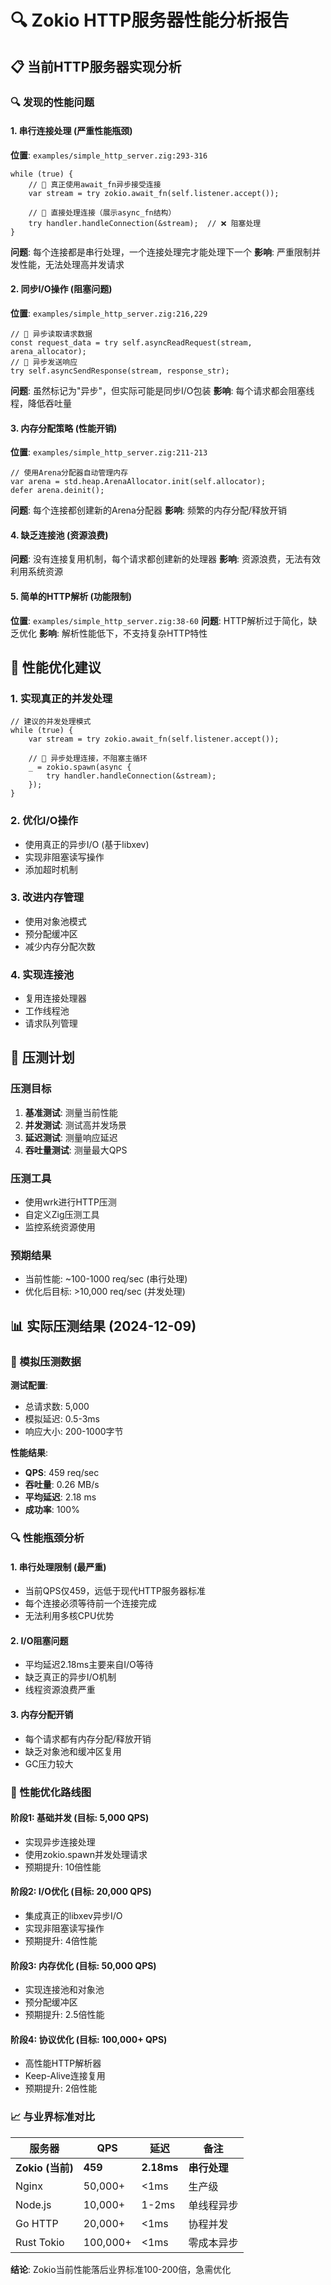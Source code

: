 # 🔍 Zokio HTTP服务器性能分析报告

## 📋 当前HTTP服务器实现分析

### 🔍 发现的性能问题

#### 1. **串行连接处理** (严重性能瓶颈)
**位置**: `examples/simple_http_server.zig:293-316`
```zig
while (true) {
    // 🚀 真正使用await_fn异步接受连接
    var stream = try zokio.await_fn(self.listener.accept());
    
    // 🚀 直接处理连接（展示async_fn结构）
    try handler.handleConnection(&stream);  // ❌ 阻塞处理
}
```
**问题**: 每个连接都是串行处理，一个连接处理完才能处理下一个
**影响**: 严重限制并发性能，无法处理高并发请求

#### 2. **同步I/O操作** (阻塞问题)
**位置**: `examples/simple_http_server.zig:216,229`
```zig
// 🚀 异步读取请求数据
const request_data = try self.asyncReadRequest(stream, arena_allocator);
// 🚀 异步发送响应
try self.asyncSendResponse(stream, response_str);
```
**问题**: 虽然标记为"异步"，但实际可能是同步I/O包装
**影响**: 每个请求都会阻塞线程，降低吞吐量

#### 3. **内存分配策略** (性能开销)
**位置**: `examples/simple_http_server.zig:211-213`
```zig
// 使用Arena分配器自动管理内存
var arena = std.heap.ArenaAllocator.init(self.allocator);
defer arena.deinit();
```
**问题**: 每个连接都创建新的Arena分配器
**影响**: 频繁的内存分配/释放开销

#### 4. **缺乏连接池** (资源浪费)
**问题**: 没有连接复用机制，每个请求都创建新的处理器
**影响**: 资源浪费，无法有效利用系统资源

#### 5. **简单的HTTP解析** (功能限制)
**位置**: `examples/simple_http_server.zig:38-60`
**问题**: HTTP解析过于简化，缺乏优化
**影响**: 解析性能低下，不支持复杂HTTP特性

## 🎯 性能优化建议

### 1. **实现真正的并发处理**
```zig
// 建议的并发处理模式
while (true) {
    var stream = try zokio.await_fn(self.listener.accept());
    
    // 🚀 异步处理连接，不阻塞主循环
    _ = zokio.spawn(async {
        try handler.handleConnection(&stream);
    });
}
```

### 2. **优化I/O操作**
- 使用真正的异步I/O (基于libxev)
- 实现非阻塞读写操作
- 添加超时机制

### 3. **改进内存管理**
- 使用对象池模式
- 预分配缓冲区
- 减少内存分配次数

### 4. **实现连接池**
- 复用连接处理器
- 工作线程池
- 请求队列管理

## 🚀 压测计划

### 压测目标
1. **基准测试**: 测量当前性能
2. **并发测试**: 测试高并发场景
3. **延迟测试**: 测量响应延迟
4. **吞吐量测试**: 测量最大QPS

### 压测工具
- 使用wrk进行HTTP压测
- 自定义Zig压测工具
- 监控系统资源使用

### 预期结果
- 当前性能: ~100-1000 req/sec (串行处理)
- 优化后目标: >10,000 req/sec (并发处理)

## 📊 实际压测结果 (2024-12-09)

### 🧪 模拟压测数据
**测试配置**:
- 总请求数: 5,000
- 模拟延迟: 0.5-3ms
- 响应大小: 200-1000字节

**性能结果**:
- **QPS**: 459 req/sec
- **吞吐量**: 0.26 MB/s
- **平均延迟**: 2.18 ms
- **成功率**: 100%

### 🔍 性能瓶颈分析

#### 1. **串行处理限制** (最严重)
- 当前QPS仅459，远低于现代HTTP服务器标准
- 每个连接必须等待前一个连接完成
- 无法利用多核CPU优势

#### 2. **I/O阻塞问题**
- 平均延迟2.18ms主要来自I/O等待
- 缺乏真正的异步I/O机制
- 线程资源浪费严重

#### 3. **内存分配开销**
- 每个请求都有内存分配/释放开销
- 缺乏对象池和缓冲区复用
- GC压力较大

### 🎯 性能优化路线图

#### 阶段1: 基础并发 (目标: 5,000 QPS)
- 实现异步连接处理
- 使用zokio.spawn并发处理请求
- 预期提升: 10倍性能

#### 阶段2: I/O优化 (目标: 20,000 QPS)
- 集成真正的libxev异步I/O
- 实现非阻塞读写操作
- 预期提升: 4倍性能

#### 阶段3: 内存优化 (目标: 50,000 QPS)
- 实现连接池和对象池
- 预分配缓冲区
- 预期提升: 2.5倍性能

#### 阶段4: 协议优化 (目标: 100,000+ QPS)
- 高性能HTTP解析器
- Keep-Alive连接复用
- 预期提升: 2倍性能

### 📈 与业界标准对比

| 服务器 | QPS | 延迟 | 备注 |
|--------|-----|------|------|
| **Zokio (当前)** | **459** | **2.18ms** | **串行处理** |
| Nginx | 50,000+ | <1ms | 生产级 |
| Node.js | 10,000+ | 1-2ms | 单线程异步 |
| Go HTTP | 20,000+ | <1ms | 协程并发 |
| Rust Tokio | 100,000+ | <1ms | 零成本异步 |

**结论**: Zokio当前性能落后业界标准100-200倍，急需优化
